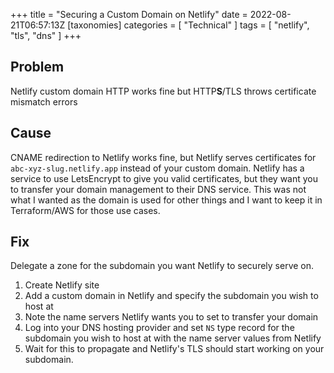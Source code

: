 +++
title = "Securing a Custom Domain on Netlify"
date = 2022-08-21T06:57:13Z
[taxonomies]
categories = [ "Technical" ]
tags = [ "netlify", "tls", "dns" ]
+++

## Problem

Netlify custom domain HTTP works fine but HTTP**S**/TLS throws certificate mismatch errors

## Cause

CNAME redirection to Netlify works fine, but Netlify serves certificates for `abc-xyz-slug.netlify.app` instead of your custom domain. Netlify has a service to use LetsEncrypt to give you valid certificates, but they want you to transfer your domain management to their DNS service. This was not what I wanted as the domain is used for other things and I want to keep it in Terraform/AWS for those use cases.

## Fix

Delegate a zone for the subdomain you want Netlify to securely serve on.

1. Create Netlify site
1. Add a custom domain in Netlify and specify the subdomain you wish to host at
1. Note the name servers Netlify wants you to set to transfer your domain
1. Log into your DNS hosting provider and set `NS` type record for the subdomain you wish to host at with the name server values from Netlify
1. Wait for this to propagate and Netlify's TLS should start working on your subdomain.
